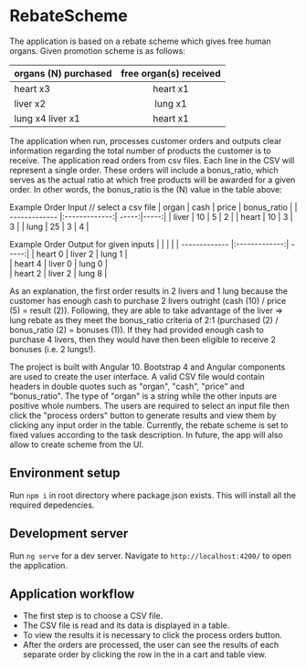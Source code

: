 # RebateScheme

The application is based on a rebate scheme which gives free human organs. Given promotion scheme is as follows:

| organs (N) purchased        | free organ(s) received   |
| -------------                   |:-------------:| 
| heart x3                  | heart x1            |
| liver x2                     | lung x1             | 
| lung x4	liver x1        | heart x1          |

The application when run, processes customer orders and outputs clear information regarding the total number of products the customer is to receive.
The application read orders from csv files. Each line in the CSV will represent a single order. These orders will include a bonus_ratio, which serves as the actual ratio at which free products will be awarded for a given order. In other words, the bonus_ratio is the (N) value in the table above:

Example Order Input
// select a csv file
| organ        | cash           | price  | bonus_ratio  |
| ------------- |:-------------:| -----:|-----:|
| liver         | 10            | 5 |   2 |
| heart         | 10            | 3 |   3 |
| lung         | 25          | 3 |   4 |

Example Order Output for given inputs
|    |            |   |
| ------------- |:-------------:| -----:|
| heart 0         | liver 2          | lung 1 |   
| heart 4        | liver 0            | lung 0 |   
| heart 2         | liver 2          | lung 8 |   


As an explanation, the first order results in 2 livers and 1 lung because the customer has enough cash to purchase 2 livers outright (cash (10) / price (5) = result (2)). Following, they are able to take advantage of the liver => lung rebate as they meet the bonus_ratio criteria of 2:1 (purchased (2) / bonus_ratio (2) = bonuses (1)). If they had provided enough cash to purchase 4 livers, then they would have then been eligible to receive 2 bonuses (i.e. 2 lungs!).


The project is built with Angular 10. Bootstrap 4 and Angular components are used to create the user interface.
A valid CSV file would contain headers in double quotes such as "organ", "cash", "price" and "bonus_ratio". The type of "organ" is a string while the other inputs are positive whole numbers. The users are required to select an input file then click the "process orders" button to generate results and view them by clicking any input order in the table.
Currently, the rebate scheme is set to fixed values according to the task description. In future, the app will also allow to create scheme from the UI.

## Environment setup

Run `npm i` in root directory where package.json exists. This will install all the required depedencies.

## Development server

Run `ng serve` for a dev server. Navigate to `http://localhost:4200/` to open the application.

## Application workflow

- The first step is to choose a CSV file.
- The CSV file is read and its data is displayed in a table.
- To view the results it is necessary to click the process orders button.
- After the orders are processed, the user can see the results of each separate order by clicking the row in the in a cart and table view.
